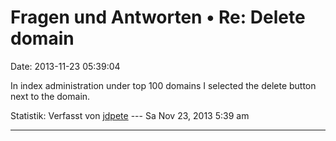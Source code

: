 Fragen und Antworten • Re: Delete domain
========================================

Date: 2013-11-23 05:39:04

In index administration under top 100 domains I selected the delete
button next to the domain.

Statistik: Verfasst von
[jdpete](http://forum.yacy-websuche.de/memberlist.php?mode=viewprofile&u=9015)
--- Sa Nov 23, 2013 5:39 am

------------------------------------------------------------------------
